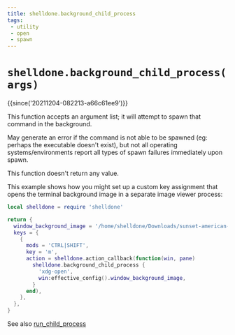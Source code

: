 ```yaml
---
title: shelldone.background_child_process
tags:
 - utility
 - open
 - spawn
---
```


# `shelldone.background_child_process(args)`

{{since('20211204-082213-a66c61ee9')}}

This function accepts an argument list; it will attempt to spawn that command
in the background.

May generate an error if the command is not able to be spawned (eg: perhaps
the executable doesn't exist), but not all operating systems/environments
report all types of spawn failures immediately upon spawn.

This function doesn't return any value.

This example shows how you might set up a custom key assignment that opens
the terminal background image in a separate image viewer process:

```lua
local shelldone = require 'shelldone'

return {
  window_background_image = '/home/shelldone/Downloads/sunset-american-fork-canyon.jpg',
  keys = {
    {
      mods = 'CTRL|SHIFT',
      key = 'm',
      action = shelldone.action_callback(function(win, pane)
        shelldone.background_child_process {
          'xdg-open',
          win:effective_config().window_background_image,
        }
      end),
    },
  },
}
```

See also [run_child_process](run_child_process.md)

